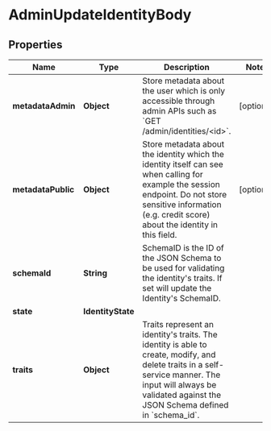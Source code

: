 

# AdminUpdateIdentityBody


## Properties

Name | Type | Description | Notes
------------ | ------------- | ------------- | -------------
**metadataAdmin** | **Object** | Store metadata about the user which is only accessible through admin APIs such as &#x60;GET /admin/identities/&lt;id&gt;&#x60;. |  [optional]
**metadataPublic** | **Object** | Store metadata about the identity which the identity itself can see when calling for example the session endpoint. Do not store sensitive information (e.g. credit score) about the identity in this field. |  [optional]
**schemaId** | **String** | SchemaID is the ID of the JSON Schema to be used for validating the identity&#39;s traits. If set will update the Identity&#39;s SchemaID. | 
**state** | **IdentityState** |  | 
**traits** | **Object** | Traits represent an identity&#39;s traits. The identity is able to create, modify, and delete traits in a self-service manner. The input will always be validated against the JSON Schema defined in &#x60;schema_id&#x60;. | 



